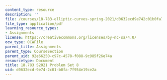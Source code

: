 ```yaml
---
content_type: resource
description: ''
file: /courses/18-783-elliptic-curves-spring-2021/d0632ecd9e742c01b0fa7f954e19ce2a_MIT18_783S21_PS8.pdf
file_type: application/pdf
learning_resource_types:
- Assignments
license: https://creativecommons.org/licenses/by-nc-sa/4.0/
ocw_type: OCWFile
parent_title: Assignments
parent_type: CourseSection
parent_uid: 92e66250-c97c-4578-f088-9c985f26e74a
resourcetype: Document
title: 18.783 S2021 Problem Set 8
uid: d0632ecd-9e74-2c01-b0fa-7f954e19ce2a
---
```

